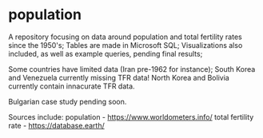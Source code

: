 # population
A repository focusing on data around population and total fertility rates since the 1950's;
Tables are made in Microsoft SQL;
Visualizations also included, as well as example queries, pending final results;

Some countries have limited data (Iran pre-1962 for instance); South Korea and Venezuela currently missing TFR data! North Korea and Bolivia currently contain innacurate TFR data.

Bulgarian case study pending soon.

Sources include:
population - https://www.worldometers.info/
total fertility rate - https://database.earth/
